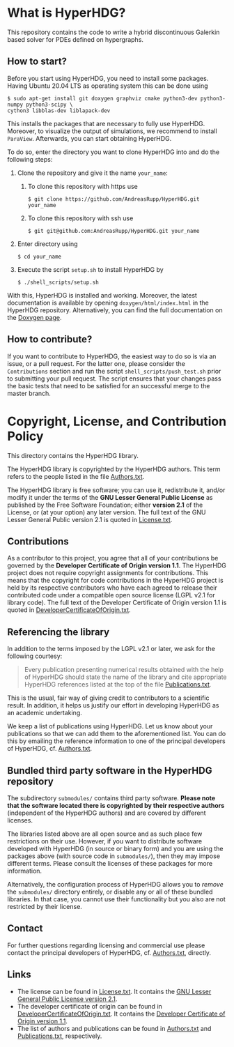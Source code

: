 # What is HyperHDG?

This repository contains the code to write a hybrid discontinuous Galerkin based solver for PDEs
defined on hypergraphs.


## How to start?

Before you start using HyperHDG, you need to install some packages. Having Ubuntu 20.04 LTS as
operating system this can be done using

    $ sudo apt-get install git doxygen graphviz cmake python3-dev python3-numpy python3-scipy \
    cython3 libblas-dev liblapack-dev

This installs the packages that are necessary to fully use HyperHDG. Moreover, to visualize the
output of simulations, we recommend to install `ParaView`. Afterwards, you can start obtaining
HyperHDG.

To do so, enter the directory you want to clone HyperHDG into and do the following steps:

1. Clone the repository and give it the name `your_name`:

   1. To clone this repository with https use

          $ git clone https://github.com/AndreasRupp/HyperHDG.git your_name

   2. To clone this repository with ssh use

          $ git git@github.com:AndreasRupp/HyperHDG.git your_name

2. Enter directory using

       $ cd your_name

3. Execute the script `setup.sh` to install HyperHDG by

       $ ./shell_scripts/setup.sh


With this, HyperHDG is installed and working. Moreover, the latest documentation is available by
opening `doxygen/html/index.html` in the HyperHDG repository. Alternatively, you can find the full
documentation on the [Doxygen page](https://andreasrupp.github.io/HyperHDG_pages/).


## How to contribute?

If you want to contribute to HyperHDG, the easiest way to do so is via an issue, or a pull request.
For the latter one, please consider the `Contributions` section and run the script
`shell_scripts/push_test.sh` prior to submitting your pull request. The script ensures that your
changes pass the basic tests that need to be satisfied for an successful merge to the master branch. 


# Copyright, License, and Contribution Policy

This directory contains the HyperHDG library.

The HyperHDG library is copyrighted by the HyperHDG authors. This term refers to the people listed
in the file [Authors.txt](Authors.txt).

The HyperHDG library is free software; you can use it, redistribute it, and/or modify it under the 
terms of the <b>GNU Lesser General Public License</b> as published by the Free Software Foundation; 
either <b>version 2.1</b> of the License, or (at your option) any later version. The full text of
the GNU Lesser General Public version 2.1 is quoted in [License.txt](License.txt).


## Contributions

As a contributor to this project, you agree that all of your contributions be governed by the
<b>Developer Certificate of Origin version 1.1</b>. The HyperHDG project does not require copyright
assignments for contributions. This means that the copyright for code contributions in the HyperHDG
project is held by its respective contributors who have each agreed to release their contributed
code under a compatible open source license (LGPL v2.1 for library code). The full text of the 
Developer Certificate of Origin version 1.1 is quoted in [DeveloperCertificateOfOrigin.txt](
DeveloperCertificateOfOrigin.txt).


## Referencing the library

In addition to the terms imposed by the LGPL v2.1 or later, we ask for the following courtesy:

> Every publication presenting numerical results obtained with the help of HyperHDG should state the
> name of the library and cite appropriate HyperHDG references listed at the top of the file
> [Publications.txt](Publications.txt).

This is the usual, fair way of giving credit to contributors to a scientific result. In addition, it
helps us justify our effort in developing HyperHDG as an academic undertaking.

We keep a list of publications using HyperHDG. Let us know about your publications so that we can 
add them to the aforementioned list. You can do this by emailing the reference information to one of
the principal developers of HyperHDG, cf. [Authors.txt](Authors.txt).


## Bundled third party software in the HyperHDG repository

The subdirectory `submodules/` contains third party software. <b>Please note that the software
located there is copyrighted by their respective authors</b> (independent of the HyperHDG authors)
and are covered by different licenses.

The libraries listed above are all open source and as such place few restrictions on their use.
However, if you want to distribute software developed with HyperHDG (in source or binary form) and
you are using the packages above (with source code in `submodules/`), then they may impose
different terms. Please consult the licenses of these packages for more information.

Alternatively, the configuration process of HyperHDG allows you to <i>remove</i> the `submodules/`
directory entirely, or disable any or all of these bundled libraries. In that case, you cannot use
their functionality but you also are not restricted by their license.


## Contact

For further questions regarding licensing and commercial use please contact the principal developers
of HyperHDG, cf. [Authors.txt](Authors.txt), directly.


## Links

- The license can be found in [License.txt](License.txt). It contains the [GNU Lesser General Public
License version 2.1](https://www.gnu.org/licenses/old-licenses/lgpl-2.1.en.html).
- The developer certificate of origin can be found in 
[DeveloperCertificateOfOrigin.txt](DeveloperCertificateOfOrigin.txt). It contains the [Developer 
Certificate of Origin version 1.1](https://developercertificate.org/).
- The list of authors and publications can be found in [Authors.txt](Authors.txt) and 
[Publications.txt](Publications.txt), respectively.
